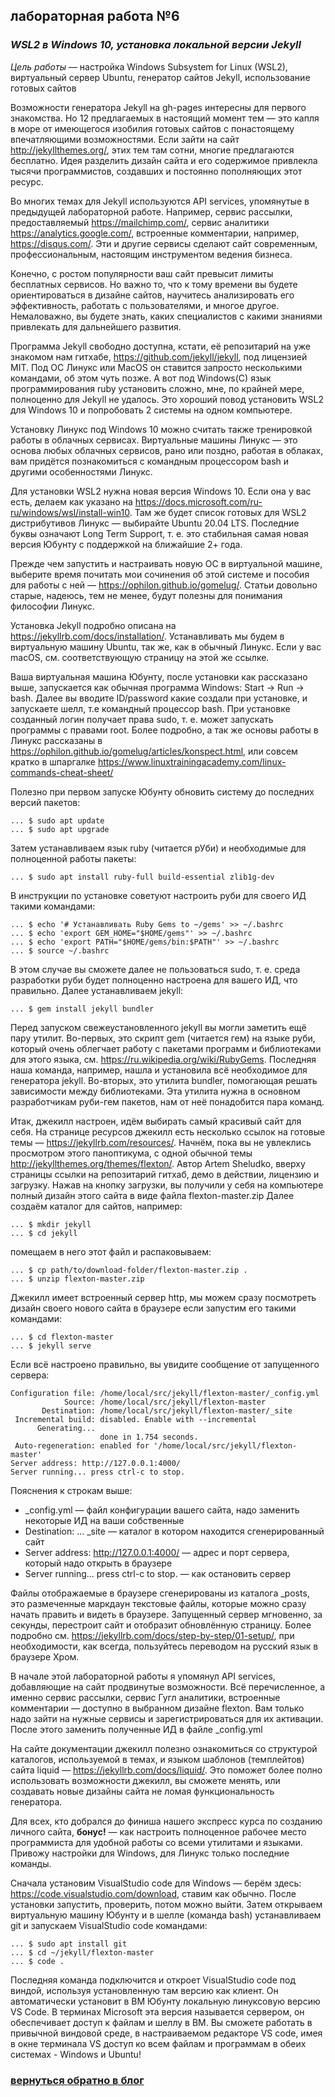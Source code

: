## лабораторная работа №6

### *WSL2 в Windows 10, установка локальной версии Jekyll*

*Цель работы* — настройка Windows Subsystem for Linux (WSL2), виртуальный сервер
Ubuntu, генератор сайтов Jekyll, использование готовых сайтов

Возможности генератора Jekyll на gh-pages интересны для первого
знакомства. Но 12 предлагаемых в настоящий момент тем — это капля
в море от имеющегося изобилия готовых сайтов с понастоящему
впечатляющими возможностями. Если зайти на сайт <http://jekyllthemes.org/>,
этих тем там сотни, многие предлагаются бесплатно. Идея разделить
дизайн сайта и его содержимое привлекла тысячи программистов,
создавших и постоянно пополняющих этот ресурс.

Во многих темах для Jekyll используются API services, упомянутые в предыдущей
лабораторной работе. Например, сервис рассылки, предоставляемый
<https://mailchimp.com/>, сервис аналитики <https://analytics.google.com/>, встроенные
комментарии, например, <https://disqus.com/>. Эти и другие сервисы сделают
сайт современным, профессиональным, настоящим инструментом ведения
бизнеса.

Конечно, с ростом популярности ваш сайт превысит лимиты бесплатных
сервисов. Но важно то, что к тому времени вы будете ориентироваться в
дизайне сайтов, научитесь анализировать его эффективность, работать
с пользователями, и многое другое. Немаловажно, вы будете знать,
каких специалистов с какими знаниями привлекать для дальнейшего
развития.

Программа Jekyll свободно доступна, кстати, её репозитарий на уже
знакомом нам  гитхабе, <https://github.com/jekyll/jekyll>, под лицензией MIT.  Под ОС
Линукс или MacOS он ставится запросто несколькими командами, об этом
чуть позже. А вот под Windows(C) язык программирования ruby установить
сложно, мне, по крайней мере, полноценно для Jekyll не удалось. Это
хороший повод установить WSL2 для Windows 10 и попробовать 2 системы на
одном компьютере.

Установку  Линукс под Windows 10 можно считать также тренировкой работы
в облачных сервисах. Виртуальные машины Линукс — это основа любых
облачных сервисов, рано или поздно, работая в облаках, вам придётся
познакомиться с командным процессором bash и другими особенностями
Линукс.

Для установки WSL2 нужна новая версия Windows 10. Если она у вас есть,
делаем как указано на <https://docs.microsoft.com/ru-ru/windows/wsl/install-win10>. Там же будет
список готовых для  WSL2 дистрибутивов Линукс — выбирайте  Ubuntu 20.04
LTS. Последние буквы означают Long Term Support, т. е. это стабильная самая
новая версия Юбунту с поддержкой на ближайшие 2+ года.

Прежде чем запустить и настраивать новую ОС в виртуальной машине,
выберите время почитать мои сочинения	об этой системе и пособия
для работы с ней — <https://ophilon.github.io/gomelug/>. Статьи довольно старые,
надеюсь, тем не менее, будут полезны для понимания философии Линукс.

Установка Jekyll подробно описана на <https://jekyllrb.com/docs/installation/>.
Устанавливать мы будем в виртуальную машину Ubuntu, так же, как в обычный
Линукс. Если у вас macOS, см. соответствующую страницу на этой же ссылке.

Ваша виртуальная машина Юбунту, после установки как рассказано выше,
запускается как обычная программа Windows: Start → Run → bash. Далее вы вводите
ID/password какие создали при установке, и запускаете шелл, т.е командный
процессор bash. При установке созданный логин получает права sudo,
т. е. может запускать программы с правами root. Более подробно, а так же
основы работы в Линукс рассказаны в <https://ophilon.github.io/gomelug/articles/konspect.html>,
или совсем кратко в шпаргалке <https://www.linuxtrainingacademy.com/linux-commands-cheat-sheet/>

Полезно при первом запуске Юбунту обновить систему до последних версий пакетов:

    ... $ sudo apt update
    ... $ sudo apt upgrade

Затем устанавливаем язык ruby (читается рУби) и необходимые для полноценной работы пакеты:

    ... $ sudo apt install ruby-full build-essential zlib1g-dev

В инструкции по установке советуют настроить руби для своего ИД такими командами:

    ... $ echo '# Устанавливать Ruby Gems to ~/gems' >> ~/.bashrc
    ... $ echo 'export GEM_HOME="$HOME/gems"' >> ~/.bashrc
    ... $ echo 'export PATH="$HOME/gems/bin:$PATH"' >> ~/.bashrc
    ... $ source ~/.bashrc

В этом случае вы сможете далее не пользоваться sudo, т. е. среда
разработки руби будет полноценно настроена для вашего ИД, что
правильно. Далее устанавливаем jekyll:

    ... $ gem install jekyll bundler

Перед запуском свежеустановленного jekyll вы могли заметить ещё пару
утилит. Во-первых, это скрипт gem (читается гем) на языке руби, который
очень облегчает работу с пакетами программ и библиотеками для этого
языка, см. <https://ru.wikipedia.org/wiki/RubyGems>. Последняя наша команда, например,
нашла и установила всё необходимое для генератора jekyll. Во-вторых, это
утилита bundler, помогающая решать зависимости между библиотеками. Эта
утилита нужна в основном разработчикам руби-гем пакетов, нам от
неё понадобится пара команд.

Итак, джекилл настроен, идём выбирать самый красивый сайт для себя. На
странице ресурсов джекилл есть несколько ссылок на готовые темы
— <https://jekyllrb.com/resources/>. Начнём, пока вы не увлеклись просмотром этого
паноптикума, с одной обычной темы <http://jekyllthemes.org/themes/flexton/>. Автор Artem
Sheludko, вверху страницы ссылки на репозитарий гитхаб, демо в действии,
лицензию и загрузку. Нажав на кнопку загрузки, вы получили у себя на
компьютере полный дизайн этого сайта в виде файла flexton-master.zip
Далее создаём каталог для сайтов, например:

    ... $ mkdir jekyll
    ... $ cd jekyll

помещаем в него этот файл и распаковываем:

    ... $ cp path/to/download-folder/flexton-master.zip .
    ... $ unzip flexton-master.zip

Джекилл имеет встроенный сервер http, мы можем сразу посмотреть дизайн
своего нового сайта в браузере если запустим его такими командами:

    ... $ cd flexton-master
    ... $ jekyll serve

Если всё настроено правильно, вы увидите сообщение от запущенного сервера:

    Configuration file: /home/local/src/jekyll/flexton-master/_config.yml
                Source: /home/local/src/jekyll/flexton-master
           Destination: /home/local/src/jekyll/flexton-master/_site
     Incremental build: disabled. Enable with --incremental
          Generating...
                        done in 1.754 seconds.
     Auto-regeneration: enabled for '/home/local/src/jekyll/flexton-master'
    Server address: http://127.0.0.1:4000/
    Server running... press ctrl-c to stop.

Пояснения к строкам выше:

- _config.yml — файл конфигурации вашего сайта, надо заменить некоторые ИД на ваши собственные
- Destination: ... _site — каталог в котором находится сгенерированный сайт
- Server address: <http://127.0.0.1:4000/> — адрес и порт сервера, который надо открыть в браузере
- Server running... press ctrl-c to stop. — как остановить сервер

Файлы отображаемые в браузере сгенерированы из каталога _posts, это
размеченные маркдаун текстовые файлы, которые можно сразу начать
править и видеть в браузере. Запущенный сервер мгновенно, за секунды,
перестроит сайт и отобразит обновлённую страницу. Более подробно
см. <https://jekyllrb.com/docs/step-by-step/01-setup/>, при необходимости, как всегда,
пользуйтесь переводом на русский язык в браузере Хром.

В начале этой лабораторной работы я упомянул API services, добавляющие на
сайт продвинутые возможности. Всё перечисленное, а именно сервис
рассылки, сервис Гугл аналитики, встроенные комментарии — доступно в
выбранном дизайне flexton. Вам только надо зайти на нужные сервисы
и зарегистрироваться для их активации. После этого заменить
полученные ИД в файле _config.yml

На сайте документации джекилл полезно ознакомиться со структурой
каталогов, используемой в темах, и языком шаблонов (темплейтов) сайта
liquid — <https://jekyllrb.com/docs/liquid/>. Это поможет более полно использовать
возможности джекилл, вы сможете менять, или создавать новые дизайны
сайта не ломая функциональность генератора.

Для всех, кто добрался до финиша нашего экспресс курса по
созданию личного сайта, **бонус!** — как настроить полноценное
рабочее место программиста для удобной работы со всеми утилитами
и языками. Привожу настройки для Windows, для Линукс только последние
команды.

Сначала установим VisualStudio code для Windows — берём здесь:
<https://code.visualstudio.com/download>, ставим как обычно. После установки запустить,
проверить, потом можно выйти. Затем открываем виртуальную машину
Юбунту и в шелле (команда bash) устанавливаем git и запускаем VisualStudio
code командами:

    ... $ sudo apt install git
    ... $ cd ~/jekyll/flexton-master
    ... $ code .

Последняя команда подключится и откроет VisualStudio code под виндой,
используя установленную там версию как клиент. Он автоматически установит
в ВМ Юбунту локальную линуксовую версию VS Code. В терминах Microsoft эта
версия называется сервером, он обеспечивает доступ к файлам и шеллу в ВМ.
Вы сможете работать в привычной виндовой среде, в настраиваемом редакторе
VS code, имея в окне терминала VS доступ ко всем файлам и программам
в обеих системах - Windows и Ubuntu!

###            **[вернуться обратно в блог](index.md)**